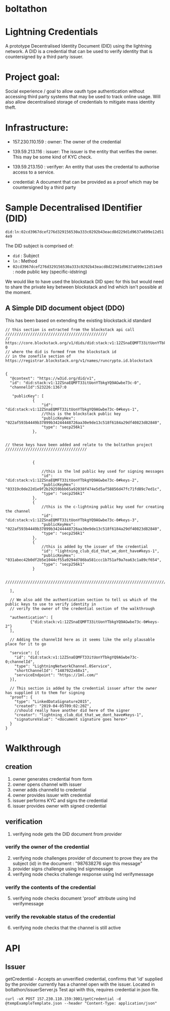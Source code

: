 # boltathon

# Lightning Credentials

A prototype Decentralised Identity Document (DID) using the lightning network.  A DID is a credential
that can be used to verify identity that is countersigned by a third party issuer.

# Project goal:

   Social experience / goal to allow oauth type authentication without accessing third party systems
   that may be used to track online usage.
   Will also allow decentralised storage of credentials to mitigate mass identity theft.

# Infrastructure:

- 157.230.110.159 : owner: The owner of the credential
- 139.59.213.116 : issuer: The issuer is the entity that verifies the owner.  This may be some kind of KYC check.
- 139.59.213.150 : verifyer: An entity that uses the credental to authorise access to a service.

- credential: A document that can be provided as a proof which may be countersigned by a third party

# Sample Decentralised IDentifier (DID)
```did:ln:02cd3967dcef276d329156530a333c0292b43eacd8d229d1d9637a699e12d514e9```

The DID subject is comprised of:
* ```did``` : Subject
* ```ln``` : Method
* ```02cd3967dcef276d329156530a333c0292b43eacd8d229d1d9637a699e12d514e9``` : node public key (specific-idstring)

We would like to have used the blockstack DID spec for this but would need to share the private key between blockstack and lnd which isn't possible at the moment.


## A Simple DID document object (DDO)
This has been based on extending the existing blockstack.id standard

```
// this section is extracted from the blockstack api call /////////////////////////////////////////////
// https://core.blockstack.org/v1/dids/did:stack:v1:12ZSnaEQMFT33itUonYTbkgYQ9AGwbe73c-0
// where the did is formed from the blockstack id
// in the zonefile section of https://registrar.blockstack.org/v1/names/runcrypto.id.blockstack


{
  "@context": "https://w3id.org/did/v1",
  "id": "did:stack:v1:12ZSnaEQMFT33itUonYTbkgYQ9AGwbe73c-0",
  "channelId":523226:1367:0
  
   "publicKey": [
            {
                "id": "did:stack:v1:12ZSnaEQMFT33itUonYTbkgYQ9AGwbe73c-0#keys-1",
                //this is the blockstack public key
                "publicKeyHex": "022af593b4449b37899b34244448726aa30e9de13c518f6184a29df40823d82840",
                "type": "secp256k1"
            },
            
            
// these keys have been added and relate to the boltathon project ////////////////////////////////////


            {
            
                //this is the lnd public key used for signing messages
                "id": "did:stack:v1:12ZSnaEQMFT33itUonYTbkgYQ9AGwbe73c-0#keys-2",
                "publicKeyHex": "03319c0de22d1e9f2b29259bbb65a92038f474e5d5af58856d47fc71fd89c7ed1c",
                "type": "secp256k1"
            },
            {
                //this is the c-lightning public key used for creating the channel
                "id": "did:stack:v1:12ZSnaEQMFT33itUonYTbkgYQ9AGwbe73c-0#keys-3",
                "publicKeyHex": "022af593b4449b37899b34244448726aa30e9de13c518f6184a29df40823d82840",
                "type": "secp256k1"
            },
            {
                //this is added by the issuer of the credential
                "id": "lightning_club_did_that_we_dont_have#keys-1",
                "publicKeyHex": "031abec42b0df2b5e1044cf55a9294d786ba581ccc1b751af9a7ea63c1a89cf654",
                "type": "secp256k1"
            }
            
   //////////////////////////////////////////////////////////////////////////////////////////////////////
   
  ],
  
  // We also add the authentication section to tell us which of the public keys to use to verify identity in 
  // verify the owner of the credential section of the walkthrough
  
  "authentication": [
           {"did:stack:v1:12ZSnaEQMFT33itUonYTbkgYQ9AGwbe73c-0#keys-2"}
  ],
  
  // Adding the channelId here as it seems like the only plausable place for it to go
  
  "service": [{
    "id": "did:stack:v1:12ZSnaEQMFT33itUonYTbkgYQ9AGwbe73c-0;channelId",
    "type": "LightningNetworkChannel.0Service",
    "shortChannelId": "1487922x68x1",
    "serviceEndpoint": "https://1ml.com/"
  }],
  
  // This section is added by the credential issuer after the owner has supplied it to them for signing
  "proof": {
    "type": "LinkedDataSignature2015",
    "created": "2019-04-05T09:02:20Z",
    //should really have another did here of the signer
    "creator": "lightning_club_did_that_we_dont_have#keys-1",
    "signatureValue": "<document signature goes here>"
  }
}
```

# Walkthrough
## creation
1. owner generates credential from form
2. owner opens channel with issuer
3. owner adds channelId to credential
4. owner provides issuer with credential
5. issuer performs KYC and signs the credential
6. issuer provides owner with signed credential

## verification
1. verifying node gets the DID document from provider
### verify the owner of the credential
2. verifying node challenges provider of document to prove they are the subject (id) in the document : "987638276 sign this message"
3. provider signs challenge using lnd signmessage
4. verifying node checks challenge response using lnd verifymessage
### verify the contents of the credential
5. verifying node checks document 'proof' attribute using lnd verifymessage
### verify the revokable status of the credential
6. verifying node checks that the channel is still active

# API
## Issuer
getCredential - Accepts an unverified credential, confirms that 'id' supplied by the provider currently has a channel open with the issuer.  Located in boltathon/issuerServer.js
Test api with this, requires credential in json file.
```
curl -vX POST 157.230.110.159:3001/getCredential -d @tempExampleTemplate.json --header "Content-Type: application/json"
```

